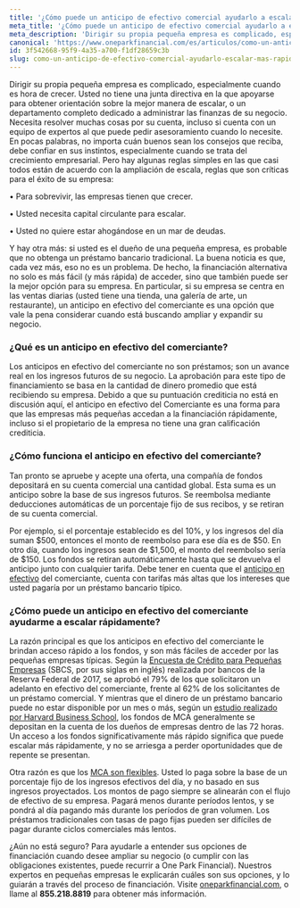 ```yaml
---
title: '¿Cómo puede un anticipo de efectivo comercial ayudarlo a escalar más rápido que un préstamo?'
meta_title: '¿Cómo puede un anticipo de efectivo comercial ayudarlo a escalar más rápido que un préstamo?'
meta_description: 'Dirigir su propia pequeña empresa es complicado, especialmente cuando es hora de crecer. Usted no tiene una junta directiva en la que apoyarse para obtener orientación sobre la mejor manera de escalar, o un departamento completo dedicado a administrar las finanzas de su negocio.'
canonical: 'https://www.oneparkfinancial.com/es/articulos/como-un-anticipo-de-efectivo-comercial-ayudarlo-escalar-mas-rapido-que-un-prestamo'
id: 3f542668-95f9-4a35-a700-f1df28659c3b
slug: como-un-anticipo-de-efectivo-comercial-ayudarlo-escalar-mas-rapido-que-un-prestamo
---
```

Dirigir su propia pequeña empresa es complicado, especialmente cuando es hora de crecer. Usted no tiene una junta directiva en la que apoyarse para obtener orientación sobre la mejor manera de escalar, o un departamento completo dedicado a administrar las finanzas de su negocio. Necesita resolver muchas cosas por su cuenta, incluso si cuenta con un equipo de expertos al que puede pedir asesoramiento cuando lo necesite. En pocas palabras, no importa cuán buenos sean los consejos que reciba, debe confiar en sus instintos, especialmente cuando se trata del crecimiento empresarial.
Pero hay algunas reglas simples en las que casi todos están de acuerdo con la ampliación de escala, reglas que son críticas para el éxito de su empresa:

•	Para sobrevivir, las empresas tienen que crecer. 

•	Usted necesita capital circulante para escalar. 

•	Usted no quiere estar ahogándose en un mar de deudas. 

Y hay otra más: si usted es el dueño de una pequeña empresa, es probable que no obtenga un préstamo bancario tradicional. La buena noticia es que, cada vez más, eso no es un problema. De hecho, la financiación alternativa no solo es más fácil (y más rápida) de acceder, sino que también puede ser la mejor opción para su empresa. En particular, si su empresa se centra en las ventas diarias (usted tiene una tienda, una galería de arte, un restaurante), un anticipo en efectivo del comerciante es una opción que vale la pena considerar cuando está buscando ampliar y expandir su negocio. 

### ¿Qué es un anticipo en efectivo del comerciante?

Los anticipos en efectivo del comerciante no son préstamos; son un avance real en los ingresos futuros de su negocio. La aprobación para este tipo de financiamiento se basa en la cantidad de dinero promedio que está recibiendo su empresa. Debido a que su puntuación crediticia no está en discusión aquí, el anticipo en efectivo del Comerciante es una forma para que las empresas más pequeñas accedan a la financiación rápidamente, incluso si el propietario de la empresa no tiene una gran calificación crediticia. 

### ¿Cómo funciona el anticipo en efectivo del comerciante?

Tan pronto se apruebe y acepte una oferta, una compañía de fondos depositará en su cuenta comercial una cantidad global. Esta suma es un anticipo sobre la base de sus ingresos futuros. Se reembolsa mediante deducciones automáticas de un porcentaje fijo de sus recibos, y se retiran de su cuenta comercial. 

Por ejemplo, si el porcentaje establecido es del 10%, y los ingresos del día suman $500, entonces el monto de reembolso para ese día es de $50. En otro día, cuando los ingresos sean de $1,500, el monto del reembolso sería de $150. Los fondos se retiran automáticamente hasta que se devuelva el anticipo junto con cualquier tarifa. Debe tener en cuenta que el [anticipo en efectivo](https://www.oneparkfinancial.com/es/articulos/anticipos-de-efectivo-para-comerciantes) del comerciante, cuenta con tarifas más altas que los intereses que usted pagaría por un préstamo bancario típico. 

### ¿Cómo puede un anticipo en efectivo del comerciante ayudarme a escalar rápidamente?

La razón principal es que los anticipos en efectivo del comerciante le brindan acceso rápido a los fondos, y son más fáciles de acceder por las pequeñas empresas típicas.  Según la [Encuesta de Crédito para Pequeñas Empresas](https://www.fedsmallbusiness.org/medialibrary/fedsmallbusiness/files/2018/sbcs-employer-firms-report.pdf) (SBCS, por sus siglas en inglés) realizada por bancos de la Reserva Federal de 2017, se aprobó el 79% de los que solicitaron un adelanto en efectivo del comerciante, frente al 62% de los solicitantes de un préstamo comercial. Y  mientras que el dinero de un préstamo bancario puede no estar disponible por un mes o más, según un [estudio realizado por Harvard Business School](http://www.hbs.edu/faculty/Publication%20Files/15-004_09b1bf8b-eb2a-4e63-9c4e-0374f770856f.pdf), los fondos de MCA generalmente se depositan en la cuenta de los dueños de empresas dentro de las 72 horas. Un acceso a los fondos significativamente más rápido significa que puede escalar más rápidamente, y no se arriesga a perder oportunidades que de repente se presentan.

Otra razón es que los [MCA son flexibles](https://www.oneparkfinancial.com/es/preaprob). Usted lo paga sobre la base de un porcentaje fijo de los ingresos efectivos del día, y no basado en sus ingresos proyectados. Los montos de pago siempre se alinearán con el flujo de efectivo de su empresa. Pagará menos durante períodos lentos, y se pondrá al día pagando más durante los períodos de gran volumen. Los préstamos tradicionales con tasas de pago fijas pueden ser difíciles de pagar durante ciclos comerciales más lentos. 

¿Aún no está seguro? Para ayudarle a entender sus opciones de financiación cuando desee ampliar su negocio (o cumplir con las obligaciones existentes, puede recurrir a One Park Financial). Nuestros expertos en pequeñas empresas le explicarán cuáles son sus opciones, y lo guiarán a través del proceso de financiación. Visite [oneparkfinancial.com](https://www.oneparkfinancial.com/es/), o llame al **855.218.8819** para obtener más información.